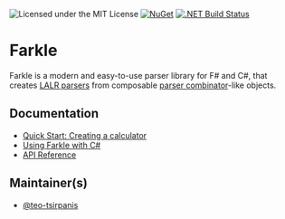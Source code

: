 ![Licensed under the MIT License](https://img.shields.io/github/license/teo-tsirpanis/farkle.svg)
[![NuGet](https://img.shields.io/nuget/v/Farkle.svg)](https://nuget.org/packages/Farkle)
[![.NET Build Status](https://img.shields.io/appveyor/ci/teo-tsirpanis/farkle/master.svg)](https://ci.appveyor.com/project/teo-tsirpanis/farkle)

# Farkle

<!--"Modern" is a marketing catchphrase, but keep in mind that FsLexYacc is definitely not "modern"-->
Farkle is a modern and easy-to-use parser library for F# and C#, that creates [LALR parsers][lalr] from composable [parser combinator][combinator]-like objects.

## Documentation

* [Quick Start: Creating a calculator](https://teo-tsirpanis.github.io/Farkle/quickstart.html)
* [Using Farkle with C#](https://teo-tsirpanis.github.io/Farkle/csharp.html)
* [API Reference](https://teo-tsirpanis.github.io/Farkle/reference/index.html)

## Maintainer(s)

- [@teo-tsirpanis](https://github.com/teo-tsirpanis)

[lalr]:https://en.wikipedia.org/wiki/LALR_parser
[combinator]:https://en.wikipedia.org/wiki/Parser_combinator
[gold]:http://goldparser.org/
